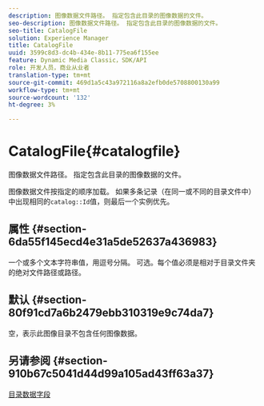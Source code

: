 ```yaml
---
description: 图像数据文件路径。 指定包含此目录的图像数据的文件。
seo-description: 图像数据文件路径。 指定包含此目录的图像数据的文件。
seo-title: CatalogFile
solution: Experience Manager
title: CatalogFile
uuid: 3599c8d3-dc4b-434e-8b11-775ea6f155ee
feature: Dynamic Media Classic，SDK/API
role: 开发人员，商业从业者
translation-type: tm+mt
source-git-commit: 469d1a5c43a972116a8a2efb0de5708800130a99
workflow-type: tm+mt
source-wordcount: '132'
ht-degree: 3%

---
```



# CatalogFile{#catalogfile}

图像数据文件路径。 指定包含此目录的图像数据的文件。

图像数据文件按指定的顺序加载。 如果多条记录（在同一或不同的目录文件中）中出现相同的`catalog::Id`值，则最后一个实例优先。

## 属性 {#section-6da55f145ecd4e31a5de52637a436983}

一个或多个文本字符串值，用逗号分隔。 可选。每个值必须是相对于目录文件夹的绝对文件路径或路径。

## 默认 {#section-80f91cd7a6b2479ebb310319e9c74da7}

空，表示此图像目录不包含任何图像数据。

## 另请参阅 {#section-910b67c5041d44d99a105ad43ff63a37}

[目录数据字段](../../../../../is-api/image-catalog/image-serving-api-ref/c-image-catalog-reference/c-overview/c-catalog-data-fields/c-catalog-data-fields.md#concept-b19581028ec44f98b9f5943624403d29)
